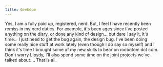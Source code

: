 ```yaml
---
title: Geekdom
---
```

Yes, I am a fully paid up, registered, nerd. But, I feel I have recently been remiss in my nerd duties. For example, it's been ages since I've posted anything on the diary, or done any kind of design... but dare I say it, it's time... I just need to get the bug again, the design bug. I've been doing some really nice stuff at work lately (even though I do say so myself) and I think it's time I brought some of my new skills to bear on roobotom dot com. Don't worry Lloydy, I'll also spend some time on the joint projects we've talked about.... That is all.
